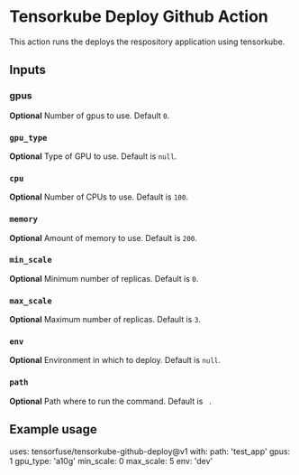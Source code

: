 # Tensorkube Deploy Github Action

This action runs the deploys the respository application using tensorkube.

## Inputs

### gpus
**Optional** Number of gpus to use. Default `0`.

### `gpu_type`
**Optional** Type of GPU to use. Default is `null`.

### `cpu`
**Optional** Number of CPUs to use. Default is `100`.

### `memory`
**Optional** Amount of memory to use. Default is `200`.

### `min_scale`
**Optional** Minimum number of replicas. Default is `0`.

### `max_scale`
**Optional** Maximum number of replicas. Default is `3`.

### `env`
**Optional** Environment in which to deploy. Default is `null`.

### `path`
**Optional** Path where to run the command. Default is ` `.


## Example usage

uses: tensorfuse/tensorkube-github-deploy@v1
with:
  path: 'test_app'
  gpus: 1
  gpu_type: 'a10g'
  min_scale: 0
  max_scale: 5
  env: 'dev'
